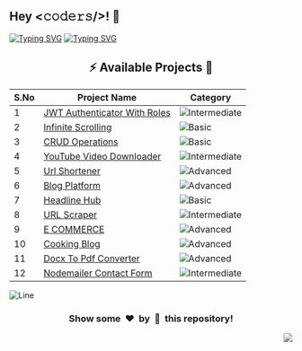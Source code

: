 <h2>Hey <𝚌𝚘𝚍𝚎𝚛𝚜/>! 👋</h2>

[![Typing SVG](https://readme-typing-svg.herokuapp.com?font=Fira+Code&size=60&pause=1000&center=true&vCenter=true&multiline=true&width=1000&height=100&lines=NODE+JS+PROJECTS)](https://git.io/typing-svg)
[![Typing SVG](https://readme-typing-svg.demolab.com?font=Comfortaa&size=65&pause=400&color=18b8d0&center=true&vCenter=true&width=2000&height=200&lines=BASIC+LEVEL+PROJECTS;INTERMEDIATE+LEVEL+PROJECTS;ADVANCED+LEVEL+PROJECTS)](https://git.io/typing-svg)


<div align="center">

## :zap: Available Projects 🎉
<!-- Rules to Add project are as follows:

1. Attach the project name as shown below or you can refer from the README file of Vanilla-JS.
[To Do List](./Basic/To-Do-List)

2. If alignment is distorted, i will manage it. You have just added you project here according to serial number. 

3. Add the category of the project using the provided links below here, according to your project.

![Basic](https://img.shields.io/badge/Basic-00FF00?style=for-the-badge) 
![Intermediate](https://img.shields.io/badge/Intermediate-FFD700?style=for-the-badge) 
![Advanced](https://img.shields.io/badge/Advanced-FF0000?style=for-the-badge) 

-->


| S.No  | Project Name | Category |
|-------|--------------|----------|
|   1   | [JWT Authenticator With Roles](./Intermediate/JWT-Authenticator-With-Roles) | ![Intermediate](https://img.shields.io/badge/Intermediate-FFD700?style=for-the-badge) |
|   2   | [Infinite Scrolling](./Basic/Infinite-Scrolling) | ![Basic](https://img.shields.io/badge/Basic-00FF00?style=for-the-badge) |
|   3   | [CRUD Operations](./Basic/Crud-Operations) | ![Basic](https://img.shields.io/badge/Basic-00FF00?style=for-the-badge) |
|   4   | [YouTube Video Downloader](./Intermediate/YouTube-Video-Downloader) | ![Intermediate](https://img.shields.io/badge/Intermediate-FFD700?style=for-the-badge) |
|   5   | [Url Shortener](./Advanced/Url-Shortener) | ![Advanced](https://img.shields.io/badge/Advanced-FF0000?style=for-the-badge) |
|   6   | [Blog Platform](./Advanced/Blog-Platform) | ![Advanced](https://img.shields.io/badge/Advanced-FF0000?style=for-the-badge) |
|   7   | [Headline Hub](./Basic/Headline-Hub) | ![Basic](https://img.shields.io/badge/Basic-00FF00?style=for-the-badge) |
|   8   | [URL Scraper](./Intermediate/Url-Scraper) | ![Intermediate](https://img.shields.io/badge/Intermediate-FFD700?style=for-the-badge) |
|   9   | [E COMMERCE](./Advanced/E-Commerce) | ![Advanced](https://img.shields.io/badge/Advanced-FF0000?style=for-the-badge) |
|   10   | [Cooking Blog](./Advanced/Cooking-Blog) | ![Advanced](https://img.shields.io/badge/Advanced-FF0000?style=for-the-badge) |
|   11  | [Docx To Pdf Converter](./Advanced/Docx-To-Pdf-Converter) | ![Advanced](https://img.shields.io/badge/Advanced-FF0000?style=for-the-badge) |
|   12  | [Nodemailer Contact Form](./Intermediate/Gmail-Nodemailer) | ![Intermediate](https://img.shields.io/badge/Intermediate-FFD700?style=for-the-badge) 
</div>


![Line](https://github.com/Avdhesh-Varshney/WebMasterLog/assets/114330097/4b78510f-a941-45f8-a9d5-80ed0705e847)

<div align="center">
	<h3>Show some &nbsp;❤️&nbsp; by &nbsp;🌟&nbsp; this repository!</h3>
</div>
<a href="#top"><img src="https://img.shields.io/badge/-Back%20to%20Top-red?style=for-the-badge" align="right"/></a>
